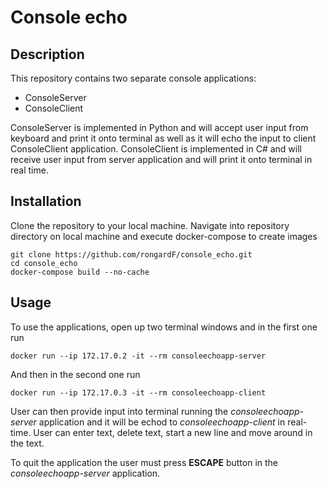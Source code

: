 # Console echo

## Description

This repository contains two separate console applications:
- ConsoleServer
- ConsoleClient
	
ConsoleServer is implemented in Python and will accept user input from keyboard and print it onto terminal as well as it will echo the input to client ConsoleClient application. 
ConsoleClient is implemented in C# and will receive user input from server application and will print it onto terminal in real time. 

## Installation

Clone the repository to your local machine. Navigate into repository directory on local machine and execute docker-compose to create images

```
git clone https://github.com/rongardF/console_echo.git
cd console_echo
docker-compose build --no-cache
```

## Usage

To use the applications, open up two terminal windows and in the first one run

```
docker run --ip 172.17.0.2 -it --rm consoleechoapp-server
```

And then in the second one run 

```
docker run --ip 172.17.0.3 -it --rm consoleechoapp-client
```

User can then provide input into terminal running the *consoleechoapp-server* application and it will be echod to *consoleechoapp-client* in real-time. User can enter text, delete text, 
start a new line and move around in the text.

To quit the application the user must press **ESCAPE** button in the *consoleechoapp-server* application.

